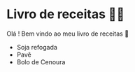 # Livro de receitas :man_cook:

Olá ! Bem vindo ao meu livro de receitas :wave:

- Soja refogada 
- Pavê
- Bolo de Cenoura
